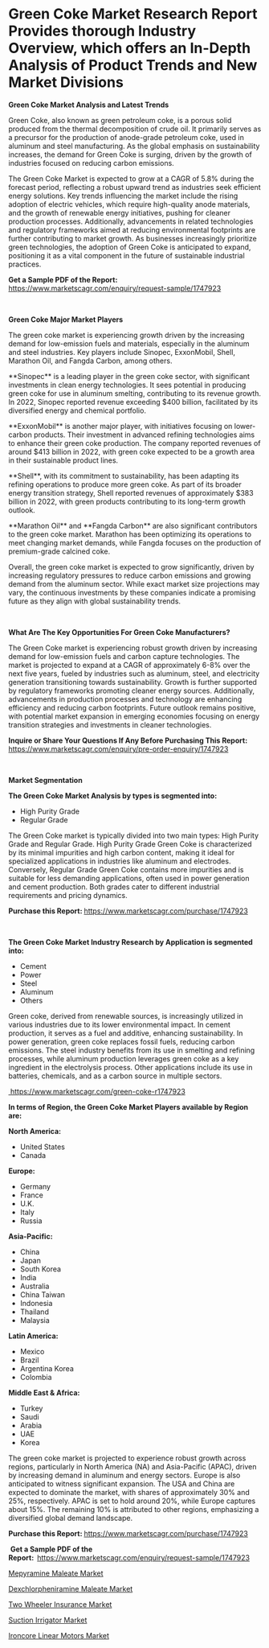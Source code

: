 <p><h1>Green Coke Market Research Report Provides thorough Industry Overview, which offers an In-Depth Analysis of Product Trends and New Market Divisions</h1></p><p><strong>Green Coke Market Analysis and Latest Trends</strong></p>
<p><p>Green Coke, also known as green petroleum coke, is a porous solid produced from the thermal decomposition of crude oil. It primarily serves as a precursor for the production of anode-grade petroleum coke, used in aluminum and steel manufacturing. As the global emphasis on sustainability increases, the demand for Green Coke is surging, driven by the growth of industries focused on reducing carbon emissions. </p><p>The Green Coke Market is expected to grow at a CAGR of 5.8% during the forecast period, reflecting a robust upward trend as industries seek efficient energy solutions. Key trends influencing the market include the rising adoption of electric vehicles, which require high-quality anode materials, and the growth of renewable energy initiatives, pushing for cleaner production processes. Additionally, advancements in related technologies and regulatory frameworks aimed at reducing environmental footprints are further contributing to market growth. As businesses increasingly prioritize green technologies, the adoption of Green Coke is anticipated to expand, positioning it as a vital component in the future of sustainable industrial practices.</p></p>
<p><strong>Get a Sample PDF of the Report:&nbsp;</strong> <a href="https://www.marketscagr.com/enquiry/request-sample/1747923?utm_campaign=2107&utm_medium=2&utm_source=Github&utm_content=ia&utm_term=30012025&utm_id=green-coke">https://www.marketscagr.com/enquiry/request-sample/1747923</a></p>
<p>&nbsp;</p>
<p><strong>Green Coke Major Market Players</strong></p>
<p><p>The green coke market is experiencing growth driven by the increasing demand for low-emission fuels and materials, especially in the aluminum and steel industries. Key players include Sinopec, ExxonMobil, Shell, Marathon Oil, and Fangda Carbon, among others. </p><p>**Sinopec** is a leading player in the green coke sector, with significant investments in clean energy technologies. It sees potential in producing green coke for use in aluminum smelting, contributing to its revenue growth. In 2022, Sinopec reported revenue exceeding $400 billion, facilitated by its diversified energy and chemical portfolio.</p><p>**ExxonMobil** is another major player, with initiatives focusing on lower-carbon products. Their investment in advanced refining technologies aims to enhance their green coke production. The company reported revenues of around $413 billion in 2022, with green coke expected to be a growth area in their sustainable product lines.</p><p>**Shell**, with its commitment to sustainability, has been adapting its refining operations to produce more green coke. As part of its broader energy transition strategy, Shell reported revenues of approximately $383 billion in 2022, with green products contributing to its long-term growth outlook.</p><p>**Marathon Oil** and **Fangda Carbon** are also significant contributors to the green coke market. Marathon has been optimizing its operations to meet changing market demands, while Fangda focuses on the production of premium-grade calcined coke.</p><p>Overall, the green coke market is expected to grow significantly, driven by increasing regulatory pressures to reduce carbon emissions and growing demand from the aluminum sector. While exact market size projections may vary, the continuous investments by these companies indicate a promising future as they align with global sustainability trends.</p></p>
<p>&nbsp;</p>
<p><strong>What Are The Key Opportunities For Green Coke Manufacturers?</strong></p>
<p><p>The Green Coke market is experiencing robust growth driven by increasing demand for low-emission fuels and carbon capture technologies. The market is projected to expand at a CAGR of approximately 6-8% over the next five years, fueled by industries such as aluminum, steel, and electricity generation transitioning towards sustainability. Growth is further supported by regulatory frameworks promoting cleaner energy sources. Additionally, advancements in production processes and technology are enhancing efficiency and reducing carbon footprints. Future outlook remains positive, with potential market expansion in emerging economies focusing on energy transition strategies and investments in cleaner technologies.</p></p>
<p><strong>Inquire or Share Your Questions If Any Before Purchasing This Report:</strong> <a href="https://www.marketscagr.com/enquiry/pre-order-enquiry/1747923?utm_campaign=2107&utm_medium=2&utm_source=Github&utm_content=ia&utm_term=30012025&utm_id=green-coke">https://www.marketscagr.com/enquiry/pre-order-enquiry/1747923</a></p>
<p>&nbsp;</p>
<p><strong>Market Segmentation</strong></p>
<p><strong>The Green Coke Market Analysis by types is segmented into:</strong></p>
<p><ul><li>High Purity Grade</li><li>Regular Grade</li></ul></p>
<p><p>The Green Coke market is typically divided into two main types: High Purity Grade and Regular Grade. High Purity Grade Green Coke is characterized by its minimal impurities and high carbon content, making it ideal for specialized applications in industries like aluminum and electrodes. Conversely, Regular Grade Green Coke contains more impurities and is suitable for less demanding applications, often used in power generation and cement production. Both grades cater to different industrial requirements and pricing dynamics.</p></p>
<p><strong>Purchase this Report:&nbsp;</strong><a href="https://www.marketscagr.com/purchase/1747923?utm_campaign=2107&utm_medium=2&utm_source=Github&utm_content=ia&utm_term=30012025&utm_id=green-coke">https://www.marketscagr.com/purchase/1747923</a></p>
<p>&nbsp;</p>
<p><strong>The Green Coke Market Industry Research by Application is segmented into:</strong></p>
<p><ul><li>Cement</li><li>Power</li><li>Steel</li><li>Aluminum</li><li>Others</li></ul></p>
<p><p>Green coke, derived from renewable sources, is increasingly utilized in various industries due to its lower environmental impact. In cement production, it serves as a fuel and additive, enhancing sustainability. In power generation, green coke replaces fossil fuels, reducing carbon emissions. The steel industry benefits from its use in smelting and refining processes, while aluminum production leverages green coke as a key ingredient in the electrolysis process. Other applications include its use in batteries, chemicals, and as a carbon source in multiple sectors.</p></p>
<p><a href="https://www.marketscagr.com/green-coke-r1747923?utm_campaign=2107&utm_medium=2&utm_source=Github&utm_content=ia&utm_term=30012025&utm_id=green-coke">&nbsp;https://www.marketscagr.com/green-coke-r1747923</a></p>
<p><strong>In terms of Region, the Green Coke Market Players available by Region are:</strong></p>
<p>
    <p> <strong> North America: </strong>
        <ul>
            <li>United States</li>
            <li>Canada</li>
        </ul>
        </p> 
    <p> <strong> Europe: </strong>
        <ul>
            <li>Germany</li>
            <li>France</li>
            <li>U.K.</li>
            <li>Italy</li>
            <li>Russia</li>
        </ul>
        </p> 
    <p> <strong> Asia-Pacific: </strong>
        <ul>
            <li>China</li>
            <li>Japan</li>
            <li>South Korea</li>
            <li>India</li>
            <li>Australia</li>
            <li>China Taiwan</li>
            <li>Indonesia</li>
            <li>Thailand</li>
            <li>Malaysia</li>
        </ul>
        </p> 
    <p> <strong> Latin America: </strong>
        <ul>
            <li>Mexico</li>
            <li>Brazil</li>
            <li>Argentina Korea</li>
            <li>Colombia</li>
        </ul>
        </p> 
    <p> <strong> Middle East & Africa: </strong>
        <ul>
            <li>Turkey</li>
            <li>Saudi</li>
            <li>Arabia</li>
            <li>UAE</li>
            <li>Korea</li>
        </ul>
    </p>
    </p>
<p><p>The green coke market is projected to experience robust growth across regions, particularly in North America (NA) and Asia-Pacific (APAC), driven by increasing demand in aluminum and energy sectors. Europe is also anticipated to witness significant expansion. The USA and China are expected to dominate the market, with shares of approximately 30% and 25%, respectively. APAC is set to hold around 20%, while Europe captures about 15%. The remaining 10% is attributed to other regions, emphasizing a diversified global demand landscape.</p></p>
<p><strong>Purchase this Report: </strong><a href="https://www.marketscagr.com/purchase/1747923?utm_campaign=2107&utm_medium=2&utm_source=Github&utm_content=ia&utm_term=30012025&utm_id=green-coke">https://www.marketscagr.com/purchase/1747923</a></p>
<p>&nbsp;<strong>Get a Sample PDF of the Report:&nbsp;&nbsp;</strong><a href="https://www.marketscagr.com/enquiry/request-sample/1747923?utm_campaign=2107&utm_medium=2&utm_source=Github&utm_content=ia&utm_term=30012025&utm_id=green-coke">https://www.marketscagr.com/enquiry/request-sample/1747923</a></p>
<p><strong></strong></p>
<p><p><a href="https://github.com/lisaeichler20775/Market-Research-Report-List-1/blob/main/mepyramine-maleate-market.md?utm_campaign=2107&utm_medium=2&utm_source=Github&utm_content=ia&utm_term=30012025&utm_id=green-coke">Mepyramine Maleate Market</a></p><p><a href="https://github.com/yankimber90yankim/Market-Research-Report-List-1/blob/main/dexchlorpheniramine-maleate-market.md?utm_campaign=2107&utm_medium=2&utm_source=Github&utm_content=ia&utm_term=30012025&utm_id=green-coke">Dexchlorpheniramine Maleate Market</a></p><p><a href="https://www.linkedin.com/pulse/success-formula-growing-two-wheeler-insurance-market-analysispromising-e0soe?utm_campaign=2107&utm_medium=2&utm_source=Github&utm_content=ia&utm_term=30012025&utm_id=green-coke">Two Wheeler Insurance Market</a></p><p><a href="https://www.linkedin.com/pulse/global-suction-irrigator-market-analysis-2025-2032-average-vihxc?utm_campaign=2107&utm_medium=2&utm_source=Github&utm_content=ia&utm_term=30012025&utm_id=green-coke">Suction Irrigator Market</a></p><p><a href="https://www.linkedin.com/pulse/in-depth-analysis-ironcore-linear-motors-market-trends-growth-btmde?utm_campaign=2107&utm_medium=2&utm_source=Github&utm_content=ia&utm_term=30012025&utm_id=green-coke">Ironcore Linear Motors Market</a></p></p>